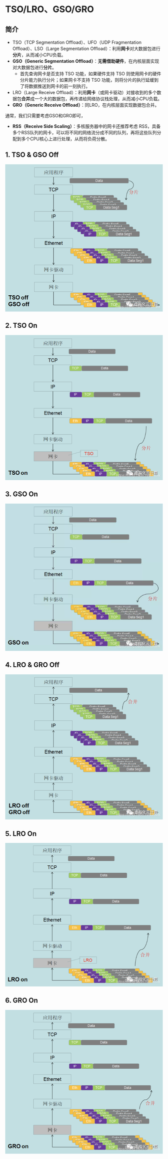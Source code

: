# TSO/LRO、GSO/GRO

## 简介

- TSO（TCP Segmentation Offload）、UFO（UDP Fragmentation Offload）、LSO（Large Segmentation Offload）：利用**网卡**对大数据包进行**分片**，从而减小CPU负载。
- **GSO（Generic Segmentation Offload）**：**无需借助硬件**，在内核层面实现对大数据包进行**分片**。
	- 首先查询网卡是否支持 TSO 功能，如果硬件支持 TSO 则使用网卡的硬件分片能力执行分片；如果网卡不支持 TSO 功能，则将分片的执行延缓到了将数据推送到网卡的前一刻执行。
- LRO（Large Receive Offload）：利用**网卡**（或网卡驱动）对接收到的多个数据包**合并**成一个大的数据包，再传递给网络协议栈处理，从而减小CPU负载。
- **GRO（Generic Receive Offload）**：同LRO，在内核层面实现数据包合并。

通常，我们只需要考虑GSO和GRO即可，

- **RSS（Receive Side Scaling）**：多核服务器中的网卡还推荐考虑 RSS，具备多个RSS队列的网卡，可以将不同的网络流分成不同的队列，再将这些队列分配到多个CPU核心上进行处理，从而将负荷分散。

## 1. TSO & GSO Off

![关闭TSO和GSO](gso-images/tso-off.png)

## 2. TSO On

![开启TSO](gso-images/tso-on.png)

## 3. GSO On

![开启GSO](gso-images/gso-on.png)

## 4. LRO & GRO Off

![关闭LRO和GRO](gso-images/gro-off.png)

## 5. LRO On

![开启LRO](gso-images/lro-on.png)

## 6. GRO On

![开启GRO](gso-images/gro-on.png)